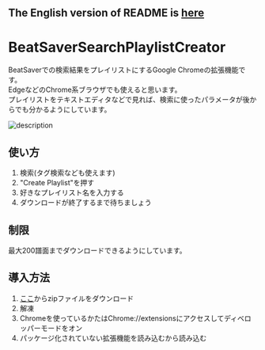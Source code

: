 ## The English version of README is [here](README.md)

# BeatSaverSearchPlaylistCreator
BeatSaverでの検索結果をプレイリストにするGoogle Chromeの拡張機能です。<br>
EdgeなどのChrome系ブラウザでも使えると思います。<br>
プレイリストをテキストエディタなどで見れば、検索に使ったパラメータが後からでも分かるようにしています。

![description](https://user-images.githubusercontent.com/86054813/189758107-60e05119-9d61-4807-9aef-6f8898aa34c0.png)

## 使い方
1. 検索(タグ検索なども使えます)
2. "Create Playlist"を押す
3. 好きなプレイリスト名を入力する
4. ダウンロードが終了するまで待ちましょう

## 制限
最大200譜面までダウンロードできるようにしています。

## 導入方法
1. [ここ](https://github.com/rakkyo150/BeatSaverSearchPlaylistCreator/archive/refs/heads/master.zip)からzipファイルをダウンロード
2. 解凍
3. Chromeを使っているかたはChrome://extensionsにアクセスしてディベロッパーモードをオン
4. パッケージ化されていない拡張機能を読み込むから読み込む
